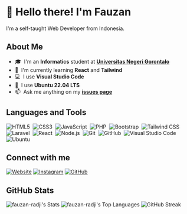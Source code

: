 # :wave: Hello there! I'm Fauzan

I'm a self-taught Web Developer from Indonesia.

## About Me

- :mortar_board: &nbsp;I'm an **Informatics** student at **[Universitas Negeri Gorontalo](https://www.ung.ac.id/ "Universitas Negeri Gorontalo")**
- :seedling: &nbsp;I'm currently learning **React** and **Tailwind**
- :computer: &nbsp;I use **Visual Studio Code**
- :penguin: &nbsp;I use **Ubuntu 22.04 LTS**
- :mailbox: &nbsp;Ask me anything on my **[issues page](https://github.com/fauzan-radji/fauzan-radji/issues "fauzan-radji/issues")**

## Languages and Tools

![HTML5](https://img.shields.io/badge/-HTML5-05122A?style=flat&logo=html5)&nbsp;
![CSS3](https://img.shields.io/badge/-CSS3-05122A?style=flat&logo=css3)&nbsp;
![JavaScript](https://img.shields.io/badge/-JavaScript-05122A?style=flat&logo=javascript)&nbsp;
![PHP](https://img.shields.io/badge/-PHP-05122A?style=flat&logo=php)&nbsp;
![Bootstrap](https://img.shields.io/badge/-Bootstrap-05122A?style=flat&logo=bootstrap)&nbsp;
![Tailwind CSS](https://img.shields.io/badge/-Tailwind%20CSS-05122A?style=flat&logo=tailwind-css)&nbsp;
![Laravel](https://img.shields.io/badge/-Laravel-05122A?style=flat&logo=laravel)&nbsp;
![React](https://img.shields.io/badge/-React-05122A?style=flat&logo=react)&nbsp;
![Node.js](https://img.shields.io/badge/-Node.js-05122A?style=flat&logo=node.js)&nbsp;
![Git](https://img.shields.io/badge/-Git-05122A?style=flat&logo=git)&nbsp;
![GitHub](https://img.shields.io/badge/-GitHub-05122A?style=flat&logo=github)&nbsp;
![Visual Studio Code](https://img.shields.io/badge/-Visual%20Studio%20Code-05122A?style=flat&logo=visual-studio-code)&nbsp;
![Ubuntu](https://img.shields.io/badge/-Ubuntu-05122A?style=flat&logo=ubuntu)&nbsp;

## Connect with me

[![Website](https://img.shields.io/badge/-Website-05122A?style=flat&logo=google-chrome)](https://fauzan-radji.github.io "fauzan-radji.github.io")
[![Instagram](https://img.shields.io/badge/-Instagram-05122A?style=flat&logo=instagram)](https://www.instagram.com/triputrafauzanradji "@triputrafauzanradji")
[![GitHub](https://img.shields.io/badge/-GitHub-05122A?style=flat&logo=github)](https://github.com/fauzan-radji "fauzan-radji")

## GitHub Stats

![fauzan-radji's Stats](https://github-readme-stats.vercel.app/api?username=fauzan-radji&theme=onedark&show_icons=true&hide_border=true&count_private=true)
![fauzan-radji's Top Languages](https://github-readme-stats.vercel.app/api/top-langs/?username=fauzan-radji&theme=onedark&show_icons=true&hide_border=true&layout=compact)
![GitHub Streak](https://streak-stats.demolab.com?user=fauzan-radji&theme=onedark&hide_border=true)
